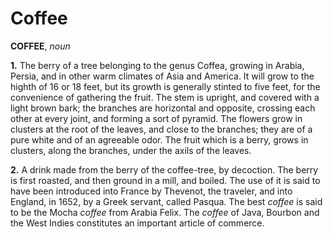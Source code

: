 # Coffee

**COFFEE**, _noun_

**1.** The berry of a tree belonging to the genus Coffea, growing in Arabia, Persia, and in other warm climates of Asia and America. It will grow to the highth of 16 or 18 feet, but its growth is generally stinted to five feet, for the convenience of gathering the fruit. The stem is upright, and covered with a light brown bark; the branches are horizontal and opposite, crossing each other at every joint, and forming a sort of pyramid. The flowers grow in clusters at the root of the leaves, and close to the branches; they are of a pure white and of an agreeable odor. The fruit which is a berry, grows in clusters, along the branches, under the axils of the leaves.

**2.** A drink made from the berry of the coffee-tree, by decoction. The berry is first roasted, and then ground in a mill, and boiled. The use of it is said to have been introduced into France by Thevenot, the traveler, and into England, in 1652, by a Greek servant, called Pasqua. The best _coffee_ is said to be the Mocha _coffee_ from Arabia Felix. The _coffee_ of Java, Bourbon and the West Indies constitutes an important article of commerce.